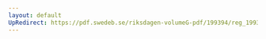```yaml
---
layout: default
UpRedirect: https://pdf.swedeb.se/riksdagen-volumeG-pdf/199394/reg_199394/reg_199394_0044.pdf
---
```

